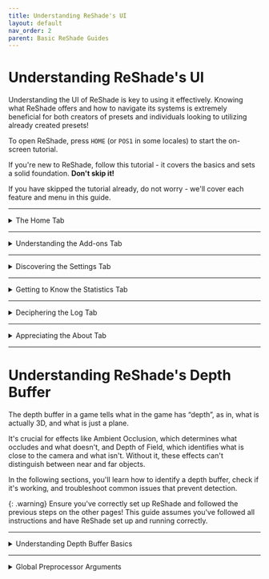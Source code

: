 ```yaml
---
title: Understanding ReShade's UI
layout: default
nav_order: 2
parent: Basic ReShade Guides
---
```


# Understanding ReShade's UI

Understanding the UI of ReShade is key to using it effectively. Knowing what ReShade offers and how to navigate its systems is extremely beneficial for both creators of presets and individuals looking to utilizing already created presets!

To open ReShade, press `HOME` (or `POS1` in some locales) to start the on-screen tutorial.

If you're new to ReShade, follow this tutorial - it covers the basics and sets a solid foundation. **Don't skip it!**

If you have skipped the tutorial already, do not worry - we'll cover each feature and menu in this guide.

---

<details markdown="block" class="details-tree">
<summary>The Home Tab</summary>

The `Home` tab in ReShade houses several buttons and menus that you can interact with in order to change the way your game looks, as well as configure specific shaders.

As the `Home` tab is one of the most crucial tabs in ReShade for the end user, it can be a bit intricate, but everything that you will need to better utilize each function.

Below will be a dropdown that provides a disection of each part of the `Home` tab to help you become more familiar with it!

---

<details markdown="block" class="details-tree">
<summary>Preset Selection Bar</summary>

The image below will show you where the preset selection section of ReShade's `Home` tab exists:

![Current Preset](../images/understanding-and-using-reshade/rsui_preset.png){: style="max-width:65%" }

This area allows the user to select, create, or configure their preset to auto save once changes are made.

By default, ReShade saves presets in the game directory, in a file called `ReShadePreset.ini`.

</details>

---

<details markdown="block" class="details-tree">
<summary>The Shader List</summary>

The area below highlights ReShade's shader list within the `Home` tab:

![Technique List](../images/understanding-and-using-reshade/rsui_effectlist.png){: style="max-width:65%" }

This list will provide the user with all of the shaders that is installed for ReShade. If a shader is disabled, there will be a blank square to the left of the shader, and if it's enabled, there will be a check to the left of the shader.

</details>

---

<details markdown="block" class="details-tree">
<summary>The Edit Pre-processor Definitions Button</summary>

The `Edit Global Preprocessor Definitions` button, shown below, lets you control aspects of shaders and depth before they are loaded by ReShade:

![Global Pre-processor Definitions](../images/understanding-and-using-reshade/rsui_globalpreprocessors.png){: style="max-width:65%" }

Clicking the `Edit Preprocessor Definitions` button will show two tabs:

* Global:

  * The Global tab will be where you can add or edit definitions that apply to all presets.

    ![Global Pre-processor Window](../images/understanding-and-using-reshade/rsui_globalpreprocessors_window.png)

* Current Preset:

  * The Current Preset tab will likely not have any definitions by default, however, you can add and remove to apply these to your current preset!

    ![Global Pre-processor Current Preset](../images/understanding-and-using-reshade/rsui_globalpreprocessors_current_preset.png)

{: .note }
When adjusting these options, you need to know the pre-processor definition's name and range. This info is usually in the shader comments. To look at FX files and their contents, try using advanced text editors like [Notepad++](https://notepad-plus-plus.org/) or [Visual Studio Code](https://code.visualstudio.com/).

</details>

---

<details markdown="block" class="details-tree">
<summary>The Shader Parameters List</summary>

The image below highlights the shader parameter list that is in the ReShade `Home` tab:

![Effect Parameters](../images/understanding-and-using-reshade/rsui_effect_params.png){: style="max-width:65%" }

When you turn on a shader in ReShade, you'll see its options and parameters in the highlighted section.

Changes to shader parameters happen in realtime. So, any changes you make show up right away, letting you see the effect of your changes instantly.

</details>

---

<details markdown="block" class="details-tree">
<summary>The Reload Button</summary>

The `Reload` button, shown in the image below, tells ReShade to look again at the files in the Shaders and Textures folders:

![Reload Button](../images/understanding-and-using-reshade/rsui_reload.png){: style="max-width:65%" }

Clicking the `Reload` button lets you add new effects without restarting the game. It also shows any changes you make to the shader code while you're working on it, so it's a useful tool for making real-time changes to the shader's code!

</details>

---

<details markdown="block" class="details-tree">
<summary>The Performance Mode Button</summary>

The `Performance Mode` setting, shown in the image below, boosts the speed of compilation processes and ReShade's memory operations, cutting down on performance overhead:

![Performance Mode](../images/understanding-and-using-reshade/rsui_performance_mode.png){: style="max-width:65%" }

`Performance Mode` will limit changes to a shader's parameters.

If you notice anything odd while using Performance Mode, **always** let the shader developer know.

</details>

</details>

---

<details markdown="block" class="details-tree">
<summary>Understanding the Add-ons Tab</summary>

The `Add-ons Tab`, shown below, is your control center for managing ReShade Add-ons:

![Add-ons Tab](../images/understanding-and-using-reshade/rsui_addons_tab.png){: style="max-width:65%" }

Each `Add-on` adds extra features or improvements to your ReShade shaders. They can offer new effects or tools for tweaking existing ones. `Generic Depth` comes with the ReShade Installer, but you can add many more.

Popular Add-ons include [ShaderToggler - FransBouma](https://github.com/FransBouma/ShaderToggler), [ReShade Effect Shader Toggler - 4lex4nder](https://github.com/4lex4nder/ReshadeEffectShaderToggler), and [AutoHDR - MajorPainTheCactus](https://github.com/MajorPainTheCactus/AutoHDR-ReShade).

We'll dive deeper into `Generic Depth` and other add-ons later. They're powerful tools that can change how each ReShade shader and game works - they can even inject any developer's code into the game!

</details>

---

<details markdown="block" class="details-tree">
<summary>Discovering the Settings Tab</summary>

The `Settings` tab, shown below, lets you tweak ReShade settings like shader directories, menu access keys, FPS meter configurations, theme settings, and more:

![Settings Tab](../images/understanding-and-using-reshade/rsui_settings_tab.png){: style="max-width:65%" }

The dropdowns below detail the settings you can adjust within the ReShade `Settings` Tab:

{: .note }
The following dropdowns for ReShade's settings are verbose, and might not provide a ton of information you would find useful. Skip this part if uneeded.

---

<details markdown="block" class="details-tree">
<summary>General Menu</summary>

1. `Keybindings`: 

    * Here, you can set the keybindings for various actions in ReShade, allowing you to customize the controls:

      * `Overlay key`

      * `Effect toggle key`

      * `Effect reload key`

      * `Performance mode toggle key`

      * `Previous preset key`

      * `Next preset key`

2. `Preset transition duration`:

    * This setting allows you to change the transition between preset files, counted in milliseconds. Remember, 1 second equals 1000 milliseconds!

3. `Input processing`:

    * This setting lets users change the default behavior of ReShade's input control:

      * `Pass on all input` - Allows your game to also receive inputs from your keyboard and mouse, regardless of where they are on the game window.

      * `Block input when cursor is on overlay` - Allows the game to receive inputs from your keyboard and mouse only when they are off of the ReShade UI.

      * `Block all input when overlay is visible` (default option) - Disallows the game to receive all inputs from your keyboard and mouse when the ReShade overlay is active.

4. `Start-up preset`:

    * This argument allows ReShade to utilize a preset to use once your game has started. By default, ReShade loads the last used preset from the user. You can change this behavior by defining a preset file path.

5. `Effect...` and `Texture search paths`: 

    * These settings allow you to specify where ReShade should look for shader files. You can add multiple directories, and ReShade will search all of them when looking for shaders.

    * The default options are:

      * `Effect search paths` - `.\ReShade-Shaders\Shaders\**`

      * `Texture search paths` - `.\ReShade-Shaders\Textures\**`

6. `Load only enabled effects`:

    * This option ensures that only the shaders enabled in your current ReShade preset are loaded. It can prevent issues with conflicting files/techniques from other shaders and reduce the compile time needed at the start of ReShade.

7. `Clear effect cache`:

    * This option allows you to clear the cache for the compiled shaders in ReShade. It can be useful for resolving issues with shaders.

</details>

---

<details markdown="block" class="details-tree">
<summary>Screenshots Menu</summary>

1. `Screenshot key`

2. `Screenshot path`:

    * This option sets the location where ReShade saves screenshots. By default, it's set to `.\`, meaning ReShade will save screenshots in the directory where the ReShade binary `.dll` file is located.

3. `Screenshot name`:

    * This advanced option lets you specify the naming convention for screenshots. It uses macros to include real-time data in the screenshot name. The available macros are:

        * %AppName% - Current application name.

        * %PresetName% - Name of the applied preset at the moment of the screenshot.

        * %Date% - Current date (in '%s' or seconds format).

          * %DateYear%, %DateMonth%, %DateDay% - Year, month, and day components of the current date.

        * %Time% - Current time (in '%s' or seconds format).

          * %TimeHour%, %TimeMinute%, %TimeSecond%, %TimeMS% - Hour, minute, second, and millisecond components of the current time.

        * %Count% - Number of screenshots taken in the current session.

4. `Screenshot format`:

    * This option lets you change the file extension and compression processing for your screenshots. The available formats are:

      * `Bitmap (*.bmp)` - Choose this for a lossless file that's easy to edit but takes up more space. This format isn't ideal for online sharing. If selected, you can enable `Clear alpha channel` to remove the image's transparency layer if shaders support creating alpha channels.

      * `Portable Network Graphics (*.png)` - Choose this for a lossy file that's almost identical to the original and good for online sharing. This is the default option in ReShade. If selected, you can enable `Clear alpha channel`.

      * `JPEG (*.jpeg)` - Choose this for a compressed file that saves on storage and bandwidth but isn't as close to the original. If selected, you can adjust the compression quality.

5. `Save current preset file`:

    * This option lets you save the preset used when the screenshot is taken.

6. `Save before and after images`:

    * This option lets you take two screenshots of the same frame: one without ReShade and one with ReShade.

7. `Save separate image with the overlay visible`:

    * This option lets you save a separate image with the ReShade UI, useful for troubleshooting.

8. `Screenshot sound`:

    * This option lets you choose a `.wav` file to play when you take a screenshot.

9. `Post-save command`:

    * This option is highly advanced, and allows the users to port their screenshots into external software in order to edit upon saving.
    
      * The option is specifically for pointing to the executable that you will be utilizing.

10. `Post-save command arguments`:

    * This option lets you specify arguments for the executable provided in `Post-save command`. Supported macros include:

      * %AppName% - Current application name.

      * %PresetName% - Name of the preset applied when the screenshot was taken.

      * %Date% - Current date (in '%s' or seconds format).

        * %DateYear%, %DateMonth%, %DateDay% - Year, month, and day components of the current date.

      * %Time% - Current time (in '%s' or seconds format).

        * %TimeHour%, %TimeMinute%, %TimeSecond%, %TimeMS% - Hour, minute, second, and millisecond components of the current time.

      * %TargetPath% - Full path of the screenshot file.

      * %TargetDir% - Directory of the screenshot file.

      * %TargetFileName% - Full name of the screenshot file.

      * %TargetExt% - Extension of the screenshot file.

      * %TargetName% - Name of the screenshot file without the extension.

      * %Count% - Number of screenshots taken in the current session.

11. `Post-save command working directory`:

    * This option lets you define the directory for the Post-save processing software.

12. `Hide post-save command window`:

    * This toggle lets you choose whether to show or hide the window of the Post-save processing application. By default, this option is off, so the program window is visible.

</details>

---

<details markdown="block" class="details-tree">
<summary>Overlay & Styling</summary>

1. `Restart tutorial`:

    * This button restarts the ReShade tutorial that appears when you first launch a game with ReShade injected.

2. `Show screenshot message`:

    * This toggle enables or disables the screenshot notification message.

3. `Group effect files with tabs instead of a tree`:

    * This toggle lets you choose between a tree structure or a grouped structure for shader configuration arguments. While a grouped structure can be more organized, the choice is purely preference-based. By default, this option is off, and the tree structure is used.

4. `Global Style`:

    * This option lets you select from several distinct themes for ReShade. Here's what each preset looks like:

      * `Default`:

        ![Default Preset](../images/understanding-and-using-reshade/default.png){: style="max-width:20%" }
      
      * `Dark`:

        ![Dark Preset](../images/understanding-and-using-reshade/dark.png){: style="max-width:20%" }

      * `Light`:

        ![Light Preset](../images/understanding-and-using-reshade/light.png){: style="max-width:20%" }

      * `Solarized Dark`:

        ![Solarized Dark Preset](../images/understanding-and-using-reshade/solarized_dark.png){: style="max-width:20%" }

      * `Solarized Light`:

        ![Solarized Light Preset](../images/understanding-and-using-reshade/solarized_light.png){: style="max-width:20%" }

</details>

</details>

---

<details markdown="block" class="details-tree">
<summary>Getting to Know the Statistics Tab</summary>

![Statistics Tab](../images/understanding-and-using-reshade/rsui_stats_tab.png){: style="max-width:65%" }

The `Statistics Tab`, shown in the image, is a great tool for tracking and improving ReShade's performance. It gives detailed info on various aspects of ReShade's operation:

---

* General: 

  * This section provides real-time data on the performance of ReShade and it's shaders - It includes the current frame rate, the time taken to render each frame, and the total number of frames rendered since ReShade was started.

---

* Techniques: 

  * This section shows how much each effect is being used. This can be useful for identifying effects that are consuming a disproportionate amount of resources.

---

* Render Targets & Textures

  * This section provides developers and users with information as to what shaders are doing, what textures they are using or creating, and information about the textures.

---

While the `Statistics Tab` is not typically a frequent stop for casual users, it is an invaluable resource for those creating or analyzing shaders. It provides the detailed performance data needed to optimize shaders and ensure they run smoothly.

</details>

---

<details markdown="block" class="details-tree">
<summary>Deciphering the Log Tab</summary>

![Log Tab](../images/understanding-and-using-reshade/rsui_log_tab.png)

The `Log Tab` is a key tool for monitoring ReShade's operations and troubleshooting issues. It provides a detailed log of ReShade's activities to help you identify where your issues are.

Warnings or errors in ReShade will appear in the Log Tab in different colors:

  * YELLOW: A warning. This usually means an effect has loaded, but there might be room for optimization or the effect was altered during the load process.

  * RED: An error. This is usually accompanied by a note explaining the error.

If something seems wrong, it's recommended to share the error text or the entire log file, which is stored in the game directory as `ReShade.log`. However, logs are reset each time the game is restarted. So, remember to share or save logs before restarting your game!

</details>

---

<details markdown="block" class="details-tree">
<summary>Appreciating the About Tab</summary>

![About Tab](../images/understanding-and-using-reshade/rsui_about_tab.png)

The `About Tab`, as shown in the image above, acknowledges and recognizes the work behind ReShade:

  * ReShade Version

  * Contributor Credits

  * License Acknowledgements

The `About Tab` is a formal acknowledgment of the collective effort that goes into creating, maintaining, and improving ReShade. It highlights the collaborative nature of software development and the importance of giving credit where it's due.


</details>

---

# Understanding ReShade's Depth Buffer

The depth buffer in a game tells what in the game has “depth”, as in, what is actually 3D, and what is just a plane. 

It's crucial for effects like Ambient Occlusion, which determines what occludes and what doesn't, and Depth of Field, which identifies what is close to the camera and what isn't. Without it, these effects can't distinguish between near and far objects. 

In the following sections, you'll learn how to identify a depth buffer, check if it's working, and troubleshoot common issues that prevent detection.

{: .warning}
Ensure you've correctly set up ReShade and followed the previous steps on the other pages! This guide assumes you've followed all instructions and have ReShade set up and running correctly.

---

<details markdown="block" class="details-tree">
<summary>Understanding Depth Buffer Basics</summary>

The image below will give you an idea of what your depth buffer **should** look like:

![Depth Buffer Reversed](../images/understanding-and-using-reshade/working_depth_output.jpg)

If your depth does not look like this - look below for the most common issues and solutions:

---

<details markdown="block" class="details-tree">
<summary>Reversed Depth Buffer</summary>

To start, enable the shader `DisplayDepth`. This shader is included with all ReShade installs through the ReShade Installer. If you do not have it, you can manually install it from [Crosire's ReShade-Shaders repository](https://github.com/crosire/reshade-shaders/tree/slim/Shaders).

The image below shows that the `DisplayDepth` shader has loaded correctly, however, the depth is reversed. 

![Depth Buffer Reversed](../images/understanding-and-using-reshade/depth_buffer_reversed_example.png)

---

You can solve this issue by simply flipping the `RESHADE_DEPTH_INPUT_IS_REVERSED` argument within the `Global Preprocessor Definitions` under the `Home` tab of ReShade.

</details>

---

<details markdown="block" class="details-tree">
<summary>Upside Down Depth Buffer</summary>

To start, enable the shader `DisplayDepth`. This shader is included with all ReShade installs through the ReShade Installer. If you do not have it, you can manually install it from [Crosire's ReShade-Shaders repository](https://github.com/crosire/reshade-shaders/tree/slim/Shaders).

The image below shows that the `DisplayDepth` shader has loaded correctly, however, the depth output is upside down:

![Depth Buffer Upside Down](../images/understanding-and-using-reshade/upside_down_normals.jpg)

You can solve this issue by simply flipping the `RESHADE_DEPTH_INPUT_IS_UPSIDE_DOWN` argument within the `Global Preprocessor Definitions` under the `Home` tab of ReShade.

</details>

---

<details markdown="block" class="details-tree">
<summary>No Depth Buffer</summary>

To start, enable the shader `DisplayDepth`. This shader is included with all ReShade installs through the ReShade Installer. If you do not have it, you can manually install it from [Crosire's ReShade-Shaders repository](https://github.com/crosire/reshade-shaders/tree/slim/Shaders).

If your shader resembles the images below, it lacks data from the `Generic Depth` Add-on:

![Depth Buffer No Data](../images/understanding-and-using-reshade/depth_buffer_no_data_example.png)

  * Before proceeding any further, ensure that these anti-aliasing options are disable within your game:

    * MSAA ANTIALIASING

    * SSAA ANTIALIASING

  FXAA or TXAA are acceptable, as they don’t erase the depth-buffer information.

The image shown above is the output of `DisplayDepth` showing no data from `Generic Depth`.

This means that:

* Your game is not presenting a depth buffer 

* You have the wrong options configured for `Generic Depth`

* Your depth buffer choice is wrong.

---

You can absolve this issue simply by playing around with `Generic Depth` in order to get the proper depth buffer active:

  * Try toggling on and off `Copy depth buffer before clear operations` and `Copy depth buffer before fullscreen draw calls`

  * Try selecting the depth buffer with the closest resolution to your game resolution

  * Try selecting the depth buffer with the highest amount of draw calls and verticies.

</details>

---

<details markdown="block" class="details-tree">
<summary>No Depth Buffer and Reversed</summary>

To start, enable the shader `DisplayDepth`. This shader is included with all ReShade installs through the ReShade Installer. If you do not have it, you can manually install it from [Crosire's ReShade-Shaders repository](https://github.com/crosire/reshade-shaders/tree/slim/Shaders).

If your shader resembles the images below, it lacks data from the `Generic Depth` Add-on and the depth from the game is reversed:

![Depth Buffer No Data - Reversed](../images/understanding-and-using-reshade/depth_buffer_no_data_reversed_example.png)

  * Before proceeding any further, ensure that these anti-aliasing options are disable within your game:

    * MSAA ANTIALIASING

    * SSAA ANTIALIASING

  FXAA or TXAA are acceptable, as they don’t erase the depth-buffer information.

  The image shown above is the output of `DisplayDepth` showing no data from `Generic Depth`.

A depth buffer that is not presenting data, and is reversed means that:

* Your game is not presenting a depth buffer 

* You have the wrong options configured for `Generic Depth`

* You have the wrong arguments chosen for your `global preprocessor definitions`

* Your depth buffer choice is wrong.

---

You can absolve this issue simply by playing around with `Generic Depth` in order to get the proper depth buffer active and changing the value for `RESHADE_DEPTH_INPUT_IS_REVERSED`:

  * Try toggling on and off `Copy depth buffer before clear operations` and `Copy depth buffer before fullscreen draw calls`

  * Try selecting the depth buffer with the closest resolution to your game resolution

  * Try selecting the depth buffer with the highest amount of draw calls and verticies.

  * Flip the `RESHADE_DEPTH_INPUT_IS_REVERSED` argument within the `Global Preprocessor Definitions` under the `Home` tab of ReShade.

</details>

</details>

---

<details markdown="block" class="details-tree">
<summary>Global Preprocessor Arguments</summary>

This section will provide you with the `Global Preprocessor Definitions` that can be utilized with the ReShade Depth Buffer.

---

<details markdown="block" class="details-tree">
<summary>RESHADE_DEPTH_INPUT_IS_REVERSED</summary>

This preprocessor is used when you can see the normals, but the depth image itself is not visible.

The argument can only be `1` or `0`, so flipping the value for it should solve the problem.

</details>

---

<details markdown="block" class="details-tree">
<summary>RESHADE_DEPTH_INPUT_IS_UPSIDE_DOWN</summary>

This preprocessor is used when the image displayed by the DisplayDepth shader is upside down.

The argument can only be `1` or `0`, so flipping the value for it should solve the problem.

</details>

---

<details markdown="block" class="details-tree">
<summary>RESHADE_DEPTH_INPUT_IS_LOGARITHMIC</summary>

This argument is used when the depth buffer displays numerous waves or "stripes".

Very FEW games actually utilize this, so it's rare that you'll need to toggle or modify this setting.

The argument can only be `1` or `0`, so flipping the value for it should solve the problem.

</details>

---

<details markdown="block" class="details-tree">
<summary>RESHADE_DEPTH_INPUT_X_SCALE | RESHADE_DEPTH_INPUT_Y_SCALE</summary>

These two preprocessors modify the depth buffer size along the `X` and `Y` axes.

They work in multiplcations and you can test them in the `DisplayDepth` shader before applying them to the `Global Preprocessors`.

</details>

---

<details markdown="block" class="details-tree">
<summary>RESHADE_DEPTH_LINEARIZATION_FAR_PLANE</summary>

This preprocessor will adjust the value of the depth range.

If the depth range is too narrow or wide, based on the visible black to white (close to far) gradient given from the depth in `DisplayDepth`, shaders that utilize the depth buffer will not be able to properly account for depth.

The values can be either extremely low or high, so you'll need to experiment to determine the best fit for your specific case.

</details>

</details>